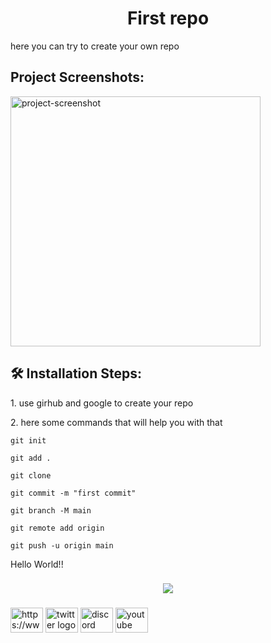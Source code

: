 <h1 align="center" id="title">First repo</h1>

<p id="description">here you can try to create your own repo</p>

<h2>Project Screenshots:</h2>

<img src="https://docs.github.com/assets/cb-137715/images/help/repository/os-repo-with-topics.png" alt="project-screenshot" width="400" height="400/">

<h2>🛠️ Installation Steps:</h2>

<p>1. use girhub and google to create your repo</p>

<p>2. here some commands that will help you with that</p>

```
git init
```

```
git add .
```

```
git clone 
```

```
git commit -m "first commit"
```

```
git branch -M main
```

```
git remote add origin
```

```
git push -u origin main
```

<p align="left">Hello World!!</p>

###

<div align="center">
  <img src="https://profile-counter.glitch.me/Toruuuuuuuuuu/count.svg?"  />
</div>

###

<a align="left">
  <img src="https://raw.githubusercontent.com/maurodesouza/profile-readme-generator/master/src/assets/icons/social/linkedin/default.svg" width="52" height="40" alt="https://www.youtube.com/watch?v=dQw4w9WgXcQ"  </a>
  <img src="https://raw.githubusercontent.com/maurodesouza/profile-readme-generator/master/src/assets/icons/social/twitter/default.svg" width="52" height="40" alt="twitter logo"  />
  <img src="https://raw.githubusercontent.com/maurodesouza/profile-readme-generator/master/src/assets/icons/social/discord/default.svg" width="52" height="40" alt="discord logo"  />
  <img src="https://raw.githubusercontent.com/maurodesouza/profile-readme-generator/master/src/assets/icons/social/youtube/default.svg" width="52" height="40" alt="youtube logo"  />
</div>

###
